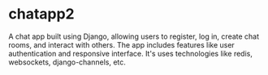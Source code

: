 # chatapp2
A chat app built using Django, allowing users to register, log in, create chat rooms, and interact with others. The app includes features like user authentication and responsive interface. It's uses technologies like redis, websockets, django-channels, etc.
